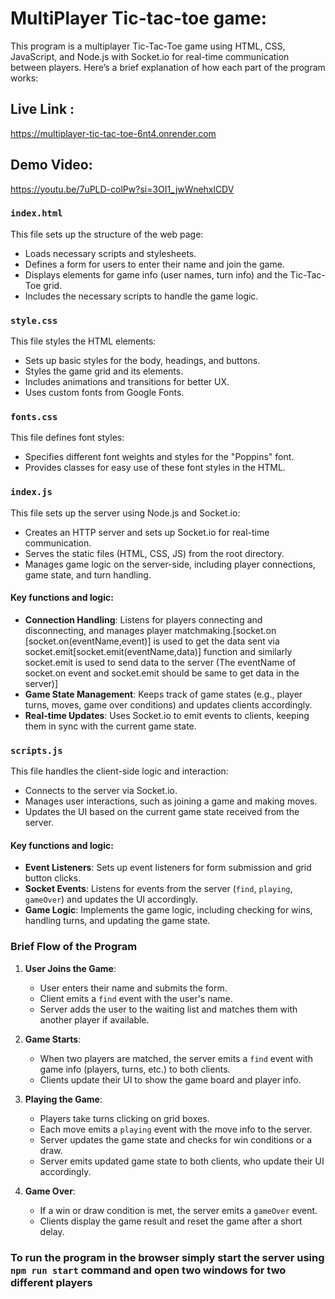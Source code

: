 # MultiPlayer Tic-tac-toe game:

This program is a multiplayer Tic-Tac-Toe game using HTML, CSS, JavaScript, and Node.js with Socket.io for real-time communication between players. Here’s a brief explanation of how each part of the program works:

## Live Link :
https://multiplayer-tic-tac-toe-6nt4.onrender.com

## Demo Video:
https://youtu.be/7uPLD-colPw?si=3OI1_jwWnehxlCDV

### `index.html`

This file sets up the structure of the web page:

- Loads necessary scripts and stylesheets.
- Defines a form for users to enter their name and join the game.
- Displays elements for game info (user names, turn info) and the Tic-Tac-Toe grid.
- Includes the necessary scripts to handle the game logic.

### `style.css`

This file styles the HTML elements:

- Sets up basic styles for the body, headings, and buttons.
- Styles the game grid and its elements.
- Includes animations and transitions for better UX.
- Uses custom fonts from Google Fonts.

### `fonts.css`

This file defines font styles:

- Specifies different font weights and styles for the "Poppins" font.
- Provides classes for easy use of these font styles in the HTML.

### `index.js`

This file sets up the server using Node.js and Socket.io:

- Creates an HTTP server and sets up Socket.io for real-time communication.
- Serves the static files (HTML, CSS, JS) from the root directory.
- Manages game logic on the server-side, including player connections, game state, and turn handling.

#### Key functions and logic:

- **Connection Handling**: Listens for players connecting and disconnecting, and manages player matchmaking.[socket.on [socket.on(eventName,event)] is used to get the data sent via socket.emit[socket.emit(eventName,data)] function and similarly socket.emit is used to send data to the server (The eventName of socket.on event and socket.emit should be same to get data in the server)]
- **Game State Management**: Keeps track of game states (e.g., player turns, moves, game over conditions) and updates clients accordingly.
- **Real-time Updates**: Uses Socket.io to emit events to clients, keeping them in sync with the current game state.

### `scripts.js`

This file handles the client-side logic and interaction:

- Connects to the server via Socket.io.
- Manages user interactions, such as joining a game and making moves.
- Updates the UI based on the current game state received from the server.

#### Key functions and logic:

- **Event Listeners**: Sets up event listeners for form submission and grid button clicks.
- **Socket Events**: Listens for events from the server (`find`, `playing`, `gameOver`) and updates the UI accordingly.
- **Game Logic**: Implements the game logic, including checking for wins, handling turns, and updating the game state.

### Brief Flow of the Program

1. **User Joins the Game**:

   - User enters their name and submits the form.
   - Client emits a `find` event with the user's name.
   - Server adds the user to the waiting list and matches them with another player if available.

2. **Game Starts**:

   - When two players are matched, the server emits a `find` event with game info (players, turns, etc.) to both clients.
   - Clients update their UI to show the game board and player info.

3. **Playing the Game**:

   - Players take turns clicking on grid boxes.
   - Each move emits a `playing` event with the move info to the server.
   - Server updates the game state and checks for win conditions or a draw.
   - Server emits updated game state to both clients, who update their UI accordingly.

4. **Game Over**:
   - If a win or draw condition is met, the server emits a `gameOver` event.
   - Clients display the game result and reset the game after a short delay.

### To run the program in the browser simply start the server using `npm run start` command and open two windows for two different players
